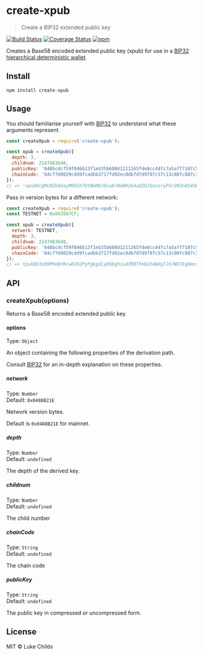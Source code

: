 # create-xpub

> Create a BIP32 extended public key

[![Build Status](https://travis-ci.com/lukechilds/create-xpub.svg?branch=master)](https://travis-ci.com/lukechilds/create-xpub)
[![Coverage Status](https://coveralls.io/repos/github/lukechilds/create-xpub/badge.svg?branch=master)](https://coveralls.io/github/lukechilds/create-xpub?branch=master)
[![npm](https://img.shields.io/npm/v/create-xpub.svg)](https://www.npmjs.com/package/create-xpub)

Creates a Base58 encoded extended public key (xpub) for use in a [BIP32 hierarchical deterministic wallet](https://github.com/bitcoin/bips/blob/master/bip-0032.mediawiki).

## Install

```shell
npm install create-xpub
```

## Usage

You should familiarise yourself with [BIP32](https://github.com/bitcoin/bips/blob/master/bip-0032.mediawiki) to understand what these arguments represent.

```js
const createXpub = require('create-xpub');

const xpub = createXpub({
  depth: 3,
  childnum: 2147483648,
  publicKey: '048bcdcf59f046b13f1eb35b608d1211265fde8cc44fc7a5a7f7107c5cf238095328a0e0d7be17c7d3e48490e8c6433af6d2c3dacc687f3fecaa98a3d05f17de97',
  chainCode: '84cf7d9029cdd9fcadbb3717fd92ec0db7d7d9787c57c13c08fc887c389b566b'
});
// => 'xpub6CgMcBZk66ayM9ESh7QtBmRKJbsa6rBeBH2k4aQZQJGossryP5r2N2nQS4hBMG1wb8igPoH53bxtzTBaeMqJkbu8bxsih1gGkoAn23Nr8VP'
```

Pass in version bytes for a different network:

```js
const createXpub = require('create-xpub');
const TESTNET = 0x043587CF;

const xpub = createXpub({
  network: TESTNET,
  depth: 3,
  childnum: 2147483648,
  publicKey: '048bcdcf59f046b13f1eb35b608d1211265fde8cc44fc7a5a7f7107c5cf238095328a0e0d7be17c7d3e48490e8c6433af6d2c3dacc687f3fecaa98a3d05f17de97',
  chainCode: '84cf7d9029cdd9fcadbb3717fd92ec0db7d7d9787c57c13c08fc887c389b566b'
});
// => tpubDD3z8RPRoNYRcwRJ9JPyPgkgdiyE6Eghiud3R8ThkD2hdAXgTJh7WUTEg6mxskyBP3Fb1NnwahnwgdgC3DgYe3MRfZd2NYLWLkmBn7UWZXk'
```

## API

### createXpub(options)

Returns a Base58 encoded extended public key.

#### options

Type: `Object`

An object containing the following properties of the derivation path.

Consult [BIP32](https://github.com/bitcoin/bips/blob/master/bip-0032.mediawiki) for an in-depth explanation on these properties.

##### network

Type: `Number`<br>
Default: `0x0488B21E`

Network version bytes.

Default is `0x0488B21E` for mainnet.

##### depth

Type: `Number`<br>
Default: `undefined`

The depth of the derived key.

##### childnum

Type: `Number`<br>
Default: `undefined`

The child number

##### chainCode

Type: `String`<br>
Default: `undefined`

The chain code

##### publicKey

Type: `String`<br>
Default: `undefined`

The public key in compressed or uncompressed form.

## License

MIT © Luke Childs
